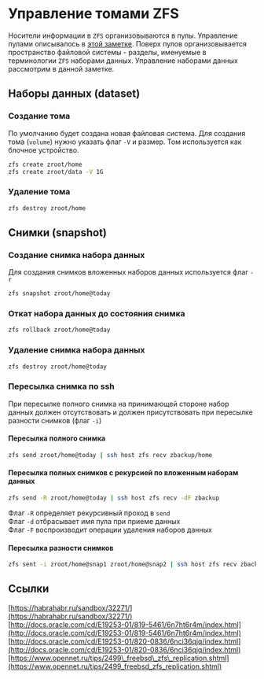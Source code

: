 # Управление томами ZFS

Носители информации в `ZFS` организовываются в пулы. Управление пулами описывалось в [этой заметке](zfs-pool-management.md). Поверх пулов организовывается пространство файловой системы - разделы, именуемые в терминологии `ZFS` наборами данных. Управление наборами данных рассмотрим в данной заметке.

## Наборы данных \(dataset\)

### Создание тома

По умолчанию будет создана новая файловая система. Для создания тома \(`volume`\) нужно указать флаг `-V` и размер. Том используется как блочное устройство.

```bash
zfs create zroot/home
zfs create zroot/data -V 1G
```

### Удаление тома

```bash
zfs destroy zroot/home
```

## Снимки \(snapshot\)

### Создание снимка набора данных

Для создания снимков вложенных наборов данных используется флаг `-r`

```bash
zfs snapshot zroot/home@today
```

###  Откат набора данных до состояния снимка

```bash
zfs rollback zroot/home@today
```

### Удаление снимка набора данных

```bash
zfs destroy zroot/home@today
```

### Пересылка снимка по  ssh

При пересылке полного снимка на принимающей стороне набор данных должен отсутствовать и должен присутствовать при пересылке разности снимков \(флаг `-i`\)

#### Пересылка полного снимка

```bash
zfs send zroot/home@today | ssh host zfs recv zbackup/home
```

#### Пересылка полных снимков с рекурсией по вложенным наборам данных

```bash
zfs send -R zroot/home@today | ssh host zfs recv -dF zbackup
```

Флаг `-R` определяет рекурсивный проход в `send`  
Флаг `-d` отбрасывает имя пула при приеме данных  
Флаг `-F` воспроизводит операции удаления наборов данных

#### Пересылка разности снимков

```bash
zfs sent -i zroot/home@snap1 zroot/home@snap2 | ssh host zfs recv zbackup/home
```

## Ссылки

[https://habrahabr.ru/sandbox/32271/](https://habrahabr.ru/sandbox/32271/)  
[http://docs.oracle.com/cd/E19253-01/819-5461/6n7ht6r4m/index.html](http://docs.oracle.com/cd/E19253-01/819-5461/6n7ht6r4m/index.html)  
[http://docs.oracle.com/cd/E19253-01/820-0836/6nci36qjq/index.html](http://docs.oracle.com/cd/E19253-01/820-0836/6nci36qjq/index.html)[https://www.opennet.ru/tips/2499\_freebsd\_zfs\_replication.shtml](https://www.opennet.ru/tips/2499_freebsd_zfs_replication.shtml)

